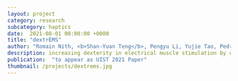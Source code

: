 ```yaml
---
layout: project
category: research
subcategory: haptics
date:  2021-08-01 00:00:00 +0000
title: "dextrEMS"
author: "Romain Nith, <b>Shan-Yuan Teng</b>, Pengyu Li, Yujie Tao, Pedro Lopes"
description: increasing dexterity in electrical muscle stimulation by combining it with brakes.
publication:  "to appear as UIST 2021 Paper"
thumbnail: /projects/dextrems.jpg
---
```

